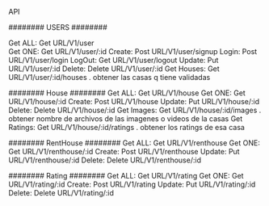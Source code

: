 API

######## USERS ########

Get ALL:  Get URL/V1/user  
Get ONE:  Get URL/V1/user/:id 
Create: Post URL/V1/user/signup
Login: Post URL/V1/user/login
LogOut: Get URL/V1/user/logout
Update: Put URL/V1/user/:id
Delete: Delete URL/V1/user/:id
Get Houses: Get URL/V1/user/:id/houses . obtener las casas q tiene validadas

######## House ########
Get ALL:  Get URL/V1/house
Get ONE:  Get URL/V1/house/:id
Create: Post URL/V1/house
Update: Put URL/V1/house/:id
Delete: Delete URL/V1/house/:id
Get Images: Get URL/V1/house/:id/images . obtener nombre de archivos de  las imagenes o videos de la casas
Get Ratings: Get URL/V1/house/:id/ratings . obtener los ratings de esa casa

######## RentHouse ########
Get ALL:  Get URL/V1/renthouse
Get ONE:  Get URL/V1/renthouse/:id
Create: Post URL/V1/renthouse
Update: Put URL/V1/renthouse/:id
Delete: Delete URL/V1/renthouse/:id

######## Rating ########
Get ALL:  Get URL/V1/rating
Get ONE:  Get URL/V1/rating/:id
Create: Post URL/V1/rating
Update: Put URL/V1/rating/:id
Delete: Delete URL/V1/rating/:id

